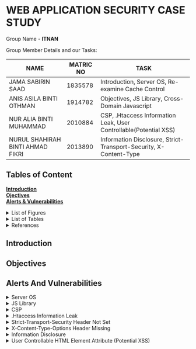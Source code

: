 # WEB APPLICATION SECURITY CASE STUDY 

Group Name - **ITNAN**<br>

Group Member Details and our Tasks:

NAME                          |MATRIC NO                      | TASK                    |
-------------------------------|-----------------------------|-----------------------------|
JAMA SABIRIN SAAD         |1835578          |Introduction, Server OS, Re-examine Cache Control |
ANIS ASILA BINTI OTHMAN          |    1914782         |Objectives, JS Library, Cross-Domain Javascript        |
NUR ALIA BINTI MUHAMMAD   |2010884 |CSP, .Htaccess Information Leak, User Controllable(Potential XSS) |
NURUL SHAHIRAH BINTI AHMAD FIKRI|2013890  |Information Disclosure, Strict-Transport-Security, X-Content-Type  |

## Tables of Content
**[Introduction](#introduction)**<br>
**[Ojectives](#objectives)**<br>
**[Alerts & Vulnerabilities](#alerts-and-vulnerabilities)**<br>

<details><summary>List of Figures</summary>
  
 write text here
  
</details>

<details><summary>List of Tables</summary>
  
  Write text here
  
</details>

<details><summary>References</summary>
  
  Write text here
  
</details>

## Introduction

## Objectives

## Alerts And Vulnerabilities

<details><summary>Server OS</summary>
  
  * Level of the risk - **text**
  * Classification of threat - 
  * Prevent the vulnerabilities
  
</details>

<details><summary>JS Library</summary>
  
  * Level of the risk - Medium
  * Classification of threat - CWE ID 829
  * Identification:
    JavaScript libraries are collections of pre-written JavaScript code that provide specific functionalities and features. They are designed to make it easier for developers to build web applications by providing ready-to-use functions and components. 
    
  * Evaluation:
    During an evaluation, it shows that library jquery, version 3.3.1 is vulnerable. It can lead to exploitation of known vulnerabilities, code execution, data breaches and Denial-of-Service (DoS) Attack. The vulnerable versions of jQuery File Upload had a remote code execution vulnerability that allowed attackers to execute arbitrary code on the server hosting the application. This vulnerability was related to the insecure handling of user-supplied file names.
   
  * Prevention:
    1.  Regularly update your libraries and dependencies to ensure you're using the latest versions with security patches. 
    
    2. Keeping an eye on security advisories and following best practices for secure coding can help minimize the risk of using vulnerable libraries.
    
</details>

<details><summary>CSP</summary>
  
  * Level of the risk - Medium 
  * Classification of threat - CWE ID 693
  * Identification :
   The Content Security Policy (CSP) is designed to offer supplementary security by identifying and resolving certain types of attacks, including Cross Site Scripting (XSS) and data injection attacks, which are commonly employed for activities such as website defacement, malware dissemination, and data theft. This security measure utilizes a standardized set of HTTP headers, enabling website owners to designate authorised sources of content. According to the Common Weakness Enumeration (CWE) website, the website in question lacks sufficient protection and requires additional defensive measures due to the absence of a protective mechanism against a particular class of attack.

  * Evaluation :
  During a website evaluation, it was revealed that the website's headers were misconfigured, creating security gaps that could be exploited by attackers. The vulnerabilities were identified in the website's portal index and a text document under robots. This situation is concerning since it leaves the website open to attack, allowing malicious actors to take advantage of the vulnerabilities and gain entry with ease.

* Prevention : 
1. Ensure that the website's headers are correctly configured and that they conform to established best practices. This can be done using tools such as security scanners, which can identify potential issues and provide recommendations for addressing them.

2. Implement HTTPS encryption to protect sensitive data in transit and prevent attackers from intercepting or modifying communications between the website and its users.

3. Train website developers and administrators on secure coding practices and the latest security threats, so they can stay informed and take proactive measures to protect the website from attacks.

</details>

<details><summary>.Htaccess Information Leak</summary>
  
  * Level of the risk - Medium
  * Classification of threat - CWE ID 94
  * Identification : Htaccess files have the ability to modify the configuration of Apache Web Server, enabling users to enable or disable additional functionalities and features. According to CWE, a user's input containing code syntax can alter the intended control flow of the product, leading to arbitrary code execution. Injection problems cover a wide range of issues and require different mitigation methods. All injection issues share a commonality in that they allow control plane data to be injected into the user-controlled data plane, making them injection vulnerabilities.
  
  * Evaluation : During the evaluation, it was discovered that the .htaccess file was publicly accessible, which poses a significant security risk as sensitive information related to the website's configuration can be exposed to malicious actors. The .htaccess file is used to set configuration directives for a specific document directory and its subdirectories within the Apache Web Server. Therefore, if it falls into the wrong hands, it can be used to modify the server's behavior or expose sensitive information, leading to potential attacks such as website defacement or data theft.
  
* Prevention : 
1. Use server configuration files instead: Use server configuration files instead of .htaccess files, as server configuration files offer more security and control.
  
2. Regularly monitor and review files: Review all files, including .htaccess files, on a regular basis for any unauthorized changes.
  
3. Implement access controls: Implement access controls, such as firewalls and password protection, to limit access to the website and its files to only authorized users and cannot be accessible.
  
</details>

<details><summary>Strict-Transport-Security Header Not Set</summary>

* Level of the risk - Low

* Classification of threat - CWE ID 319

* Identification : Strict-Transport-Security Header Not Set has a vulnerability that allows a man-in-the-middle (MITM) attack to be used to intercept communication between a user's web browser and the server. Sensitive data theft, including the theft of login credentials or personal information, may result from this. A user's web browser might not be aware to always use a secure HTTPS connection when interacting with the server without the Strict-Transport-Security header. This may make the connection open to data theft and interception.

* Evaluation: During an evaluation, it shows that 

* Prevention: 
1. Strict-Transport-Security (HSTS) headers should be used: In order to require the user's web browser to only use HTTPS connections, set the Strict-Transport-Security header in all HTTP responses. By instructing the browser to use HTTPS for all upcoming requests to the domain, this header reduces the possibility of protocol downgrade attacks.

2. Use HTTPS for all connections. Ensure that HTTP is never used when connecting to your web application. By doing this, MITM and session hijacking attacks will be reduced.

3. Use certificate pinning: To ensure that the web browser only accepts trusted SSL/TLS certificates. By confirming that the certificate displayed during the connection is the expected one, this will help prevent MITM attacks.

4. Observe traffic and access logs: Carefully monitor traffic and access logs to spot any suspicious activity that might point to an ongoing attack. Respond right away to found vulnerabilities and put in place the required defences to stop attacks.

</details>

<details><summary>X-Content-Type-Options Header Missing</summary>

* Level of the risk - Low

* Classification of threat - CWE ID 693

* Identification : The X-Content-Type-Options header is a security header that directs web browsers not to override the response content-type header. This is significant because some web browsers may try to sniff the content type of a response to determine the manner in which to deal with it. For instance, if a response is marked as text/html but actually contains JavaScript code, a browser may still try to run the JavaScript code, which could cause security problems. A server could be vulnerable to attacks like content spoofing, where an attacker could change the response content-type to deceive a browser into running malicious code, by leaving out the X-Content-Type-Options header. X-Content-Type-Options Header Missing is a vulnerability where a web server fails to include the X-Content-Type-Options header in its HTTP responses, which corresponds to CWE. By tricking a web browser into thinking a response is a different content type, an attacker can use MIME sniffing attacks, which are mitigated by this header. A web server may be vulnerable to content spoofing, MIME sniffing, cross-site scripting (XSS), and clickjacking attacks without the X-Content-Type-Options header.

* Evaluation:

* Prevention: 
1. Implement the X-Content-Type-Options header in HTTP responses: This header's value ought to be nosniff. By doing this, the web server instructs web browsers to only comprehend the response's content according to the response content-type header.

2. Set the web application frameworks: The X-Content-Type-Options header can be set using built-in options in web application frameworks like ASP.NET and Ruby on Rails. By turning on this feature, MIME sniffing attacks can be avoided.

3. Use a content delivery network (CDN): By delivering content with the appropriate MIME type and ensuring that the X-Content-Type-Options header is set in HTTP responses, a CDN can assist in preventing MIME sniffing attacks.

4. Scan for vulnerabilities frequently: Regular vulnerability scans can help locate any X-Content-Type-Options headers that are missing from a security protocol.

5. Maintain software updates: To prevent known vulnerabilities related to the X-Content-Type-Options header, make sure that the web server and all of its software components are up to date with the most recent security patches and updates.

</details>

<details><summary>Information Disclosure</summary>

* Level of the risk - Informational

* Classification of threat - CWE ID 200

* Identification : Information disclosure can be exploited by attackers in a variety of ways. Suspicious comments, which could be shared on a website or within a JavaScript file like the one in the URL, might be used by attackers to reveal confidential information such as usernames, passwords, or other personal data. This information could be used by attackers to carry out additional attacks, such as phishing or identity theft. Attackers could also use information disclosure as a form of monitoring, gathering information about a target or system in order to plan a more sophisticated attack. If suspicious comments indicate sensitive or private information to unauthorised parties, they may be classified as an information leak vulnerability under CWE-200. Such comments might include information that attackers might utilise to gain unauthorized access to a system or conduct other malicious activities.

* Evaluation:

* Prevention: 
1. Secure coding practices: Developers should adhere to secure coding practices and use code review tools to identify and eliminate any suspicious comments. They should also be acquainted with best practices for security and kept up-to-date on the latest security threats and vulnerabilities.

2. Sanitise user inputs and activate access controls: To prevent unauthorized access to sensitive data, applications should sanitize user inputs and implement access controls.

3. Encrypt and hash sensitive data: To prevent unauthorized access and data leaks, sensitive data should be encrypted and hashed.

4. Limit sensitive data exposure: Developers should limit sensitive data exposure by only maintaining it when necessary and keeping it concealed from potential hackers.

5. Regularly monitoring system logs: It can aid in the detection of suspicious activity and the prevention of data leaks. This can include employing intrusion detection and prevention systems as well as monitoring network traffic for indications of attacks.

6. Educate users: Users should be educated on the importance of keeping their personal information secure and the manner in which to avoid phishing scams and other common attacks that can lead to information disclosure.

</details>

<details><summary>User Controllable HTML Element Attribute (Potential XSS)</summary>

 * Level of the risk - Low
  * Classification of threat - CWE ID 20
  * Identification : The aim of the security check is to examine user-provided input in query string parameters and POST data to locate instances where specific HTML attribute values can be manipulated. The objective of this check is to identify possible hot-spots for cross-site scripting (XSS) attacks, which necessitate further review by a security analyst to determine their exploitability. If software fails to validate input correctly, an attacker can generate input that is unexpected by the application. According to the CWE website, this can result in unintended input being delivered to parts of the system, which may lead to altered control flow, arbitrary control of a resource, or arbitrary code execution.
  
  * Evaluation : During the website evaluation, it was discovered that there were issues with input validation in query parameters located in the language function of the portal index. This vulnerability allowed for user-controlled HTML attribute values, which could be exploited by injecting special characters to test for potential cross-site scripting (XSS) attacks. This vulnerability is highly concerning since it could allow an attacker to inject malicious code into the website, confusing visitors and leading to unwanted situations such as scams.

  * Prevention : 
  1. Ensure that any user-supplied data is sanitized and validated before being used by the application. This can include validating input data type, length, and format, as well as restricting input to only allow certain characters or patterns. 
  
  2. Implementing a Content Security Policy (CSP) with appropriate HTTP headers can help prevent XSS attacks by restricting the sources of content that can be loaded on the website and regular security assessments and testing can also help identify and address any vulnerabilities before they can be exploited by attackers.
  
</details>




